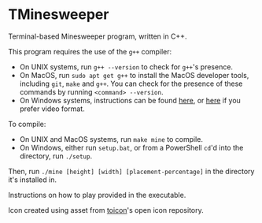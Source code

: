 # TMinesweeper
Terminal-based Minesweeper program, written in C++.

This program requires the use of the `g++` compiler: 
* On UNIX systems, run `g++ --version` to check for `g++`'s presence.
* On MacOS, run `sudo apt get g++` to install the MacOS developer tools, including `git`, `make` and `g++`. You can check for the presence of these commands by running `<command> --version`.
* On Windows systems, instructions can be found [here](https://www3.cs.stonybrook.edu/~alee/g++/g++.html), or [here](https://www.youtube.com/watch?v=lqzuR2USKRM) if you prefer video format.

To compile: 
* On UNIX and MacOS systems, run `make mine` to compile. 
* On Windows, either run `setup.bat`, or from a PowerShell `cd`'d into the directory, run `./setup`.

Then, run `./mine [height] [width] [placement-percentage]` in the directory it's installed in.

Instructions on how to play provided in the executable. 

Icon created using asset from [toicon](https://www.toicon.com/)'s open icon repository.
